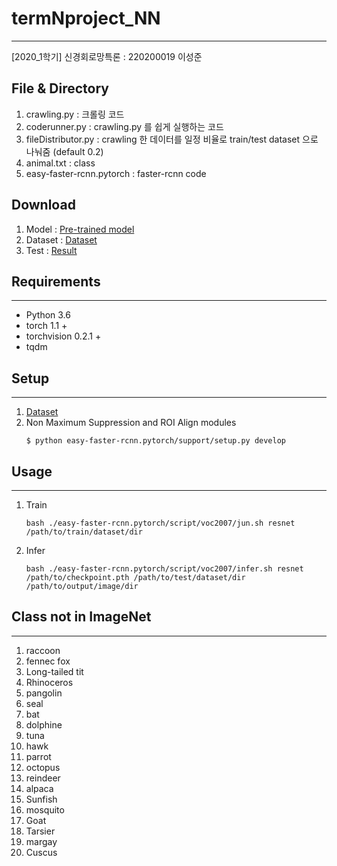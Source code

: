 # termNproject_NN
---
[2020_1학기] 신경회로망특론 :  220200019 이성준

## File & Directory
1. crawling.py : 크롤링 코드
2. coderunner.py : crawling.py 를 쉽게 실행하는 코드
3. fileDistributor.py : crawling 한 데이터를 일정 비율로 train/test dataset 으로 나눠줌 (default 0.2)
4. animal.txt : class
5. easy-faster-rcnn.pytorch : faster-rcnn code


## Download
1. Model : [Pre-trained model](https://www.dropbox.com/sh/zeck2ha1tj92w9u/AABsQB_FP5LT48yBtW3DyhuWa?dl=0)
2. Dataset : [Dataset](https://www.dropbox.com/s/vuq9q2yb56g9h22/VOCdevkit.tar?dl=0)
3. Test : [Result](https://www.dropbox.com/s/gowycz52z05a61s/test.tar?dl=0)


## Requirements
---
- Python 3.6
- torch 1.1 +
- torchvision 0.2.1 +
- tqdm

## Setup
---
1. [Dataset](https://www.dropbox.com/s/vuq9q2yb56g9h22/VOCdevkit.tar?dl=0)
2. Non Maximum Suppression and ROI Align modules
   ```
   $ python easy-faster-rcnn.pytorch/support/setup.py develop
   ```

## Usage
---
1. Train
    ```
    bash ./easy-faster-rcnn.pytorch/script/voc2007/jun.sh resnet /path/to/train/dataset/dir
    ```
2. Infer
   ```
   bash ./easy-faster-rcnn.pytorch/script/voc2007/infer.sh resnet /path/to/checkpoint.pth /path/to/test/dataset/dir /path/to/output/image/dir
   ```

## Class not in ImageNet
---
1. raccoon
2. fennec fox
3. Long-tailed tit
4. Rhinoceros
5. pangolin
6. seal
7. bat
8. dolphine
9. tuna
10. hawk
11. parrot
12. octopus
13. reindeer
14. alpaca
15. Sunfish
16. mosquito
17. Goat
18. Tarsier
19. margay
20. Cuscus
